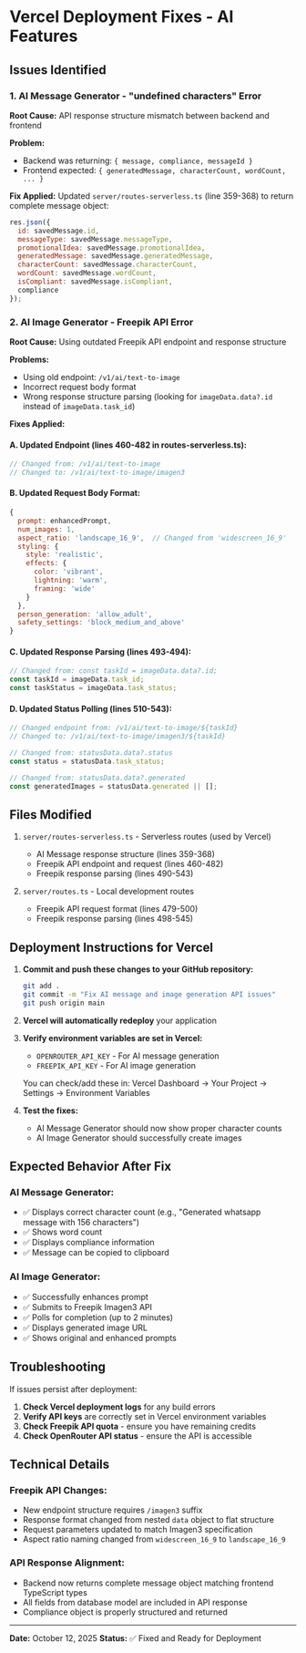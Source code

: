 # Vercel Deployment Fixes - AI Features

## Issues Identified

### 1. AI Message Generator - "undefined characters" Error
**Root Cause:** API response structure mismatch between backend and frontend

**Problem:** 
- Backend was returning: `{ message, compliance, messageId }`
- Frontend expected: `{ generatedMessage, characterCount, wordCount, ... }`

**Fix Applied:**
Updated `server/routes-serverless.ts` (line 359-368) to return complete message object:
```javascript
res.json({
  id: savedMessage.id,
  messageType: savedMessage.messageType,
  promotionalIdea: savedMessage.promotionalIdea,
  generatedMessage: savedMessage.generatedMessage,
  characterCount: savedMessage.characterCount,
  wordCount: savedMessage.wordCount,
  isCompliant: savedMessage.isCompliant,
  compliance
});
```

### 2. AI Image Generator - Freepik API Error
**Root Cause:** Using outdated Freepik API endpoint and response structure

**Problems:**
- Using old endpoint: `/v1/ai/text-to-image`
- Incorrect request body format
- Wrong response structure parsing (looking for `imageData.data?.id` instead of `imageData.task_id`)

**Fixes Applied:**

#### A. Updated Endpoint (lines 460-482 in routes-serverless.ts):
```javascript
// Changed from: /v1/ai/text-to-image
// Changed to: /v1/ai/text-to-image/imagen3
```

#### B. Updated Request Body Format:
```javascript
{
  prompt: enhancedPrompt,
  num_images: 1,
  aspect_ratio: 'landscape_16_9',  // Changed from 'widescreen_16_9'
  styling: {
    style: 'realistic',
    effects: {
      color: 'vibrant',
      lightning: 'warm',
      framing: 'wide'
    }
  },
  person_generation: 'allow_adult',
  safety_settings: 'block_medium_and_above'
}
```

#### C. Updated Response Parsing (lines 493-494):
```javascript
// Changed from: const taskId = imageData.data?.id;
const taskId = imageData.task_id;
const taskStatus = imageData.task_status;
```

#### D. Updated Status Polling (lines 510-543):
```javascript
// Changed endpoint from: /v1/ai/text-to-image/${taskId}
// Changed to: /v1/ai/text-to-image/imagen3/${taskId}

// Changed from: statusData.data?.status
const status = statusData.task_status;

// Changed from: statusData.data?.generated
const generatedImages = statusData.generated || [];
```

## Files Modified

1. `server/routes-serverless.ts` - Serverless routes (used by Vercel)
   - AI Message response structure (lines 359-368)
   - Freepik API endpoint and request (lines 460-482)
   - Freepik response parsing (lines 490-543)

2. `server/routes.ts` - Local development routes
   - Freepik API request format (lines 479-500)
   - Freepik response parsing (lines 498-545)

## Deployment Instructions for Vercel

1. **Commit and push these changes to your GitHub repository:**
   ```bash
   git add .
   git commit -m "Fix AI message and image generation API issues"
   git push origin main
   ```

2. **Vercel will automatically redeploy** your application

3. **Verify environment variables are set in Vercel:**
   - `OPENROUTER_API_KEY` - For AI message generation
   - `FREEPIK_API_KEY` - For AI image generation
   
   You can check/add these in: Vercel Dashboard → Your Project → Settings → Environment Variables

4. **Test the fixes:**
   - AI Message Generator should now show proper character counts
   - AI Image Generator should successfully create images

## Expected Behavior After Fix

### AI Message Generator:
- ✅ Displays correct character count (e.g., "Generated whatsapp message with 156 characters")
- ✅ Shows word count
- ✅ Displays compliance information
- ✅ Message can be copied to clipboard

### AI Image Generator:
- ✅ Successfully enhances prompt
- ✅ Submits to Freepik Imagen3 API
- ✅ Polls for completion (up to 2 minutes)
- ✅ Displays generated image URL
- ✅ Shows original and enhanced prompts

## Troubleshooting

If issues persist after deployment:

1. **Check Vercel deployment logs** for any build errors
2. **Verify API keys** are correctly set in Vercel environment variables
3. **Check Freepik API quota** - ensure you have remaining credits
4. **Check OpenRouter API status** - ensure the API is accessible

## Technical Details

### Freepik API Changes:
- New endpoint structure requires `/imagen3` suffix
- Response format changed from nested `data` object to flat structure
- Request parameters updated to match Imagen3 specification
- Aspect ratio naming changed from `widescreen_16_9` to `landscape_16_9`

### API Response Alignment:
- Backend now returns complete message object matching frontend TypeScript types
- All fields from database model are included in API response
- Compliance object is properly structured and returned

---

**Date:** October 12, 2025
**Status:** ✅ Fixed and Ready for Deployment

